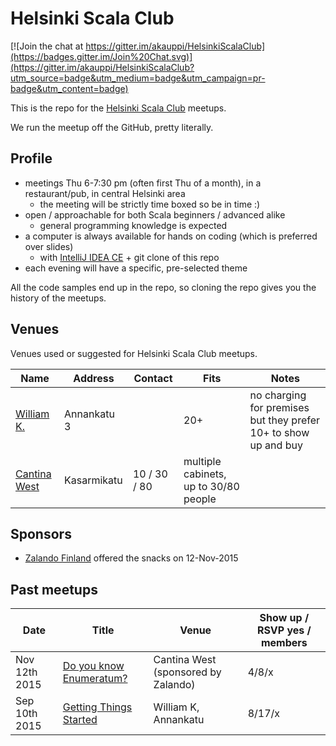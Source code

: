 # Helsinki Scala Club

[![Join the chat at https://gitter.im/akauppi/HelsinkiScalaClub](https://badges.gitter.im/Join%20Chat.svg)](https://gitter.im/akauppi/HelsinkiScalaClub?utm_source=badge&utm_medium=badge&utm_campaign=pr-badge&utm_content=badge)

This is the repo for the [Helsinki Scala Club](http://www.meetup.com/Scala-Helsinki/) meetups.

We run the meetup off the GitHub, pretty literally.

## Profile

- meetings Thu 6-7:30 pm (often first Thu of a month), in a restaurant/pub, in central Helsinki area
  - the meeting will be strictly time boxed so be in time :)
- open / approachable for both Scala beginners / advanced alike
  - general programming knowledge is expected
- a computer is always available for hands on coding (which is preferred over slides)
  - with [IntelliJ IDEA CE](https://www.jetbrains.com/idea/download/) + git clone of this repo
- each evening will have a specific, pre-selected theme

All the code samples end up in the repo, so cloning the repo gives you the history of the meetups.

## Venues

Venues used or suggested for Helsinki Scala Club meetups.

| Name | Address | Contact | Fits | Notes |
| ---- | ------- | ------- | ---- | ----- |
| [William K.](http://www.raflaamo.fi/fi/helsinki/william-k-annankatu) | Annankatu 3 | | 20+ | no charging for premises but they prefer 10+ to show up and buy |
| [Cantina West](http://www.cantinawest.fi) | Kasarmikatu | 10 / 30 / 80 | multiple cabinets, up to 30/80 people |

## Sponsors

- [Zalando Finland](https://tech.zalando.com/locations/) offered the snacks on 12-Nov-2015

## Past meetups

| Date | Title | Venue | Show up / RSVP yes / members |
| ---- | ----- | ----- | ------------- |
| Nov 12th 2015 | [Do you know Enumeratum?](http://www.meetup.com/Scala-Helsinki/events/226315396/) | Cantina West (sponsored by Zalando) | 4/8/x |
| Sep 10th 2015 | [Getting Things Started](http://www.meetup.com/Scala-Helsinki/events/224405915/) | William K, Annankatu | 8/17/x |

